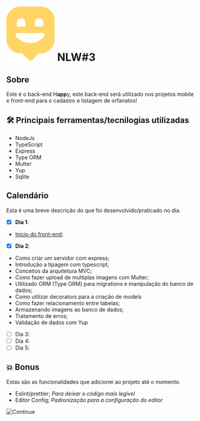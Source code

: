 

# ![Happy](https://github.com/saleszera/happy-web/raw/main/src/assets/map-marker.svg) NLW#3

## Sobre
Este é o back-end H**app**y, este back-end será utilizado nos projetos mobile e front-end para o cadastro e listagem de orfanatos!



## 🛠️  Principais ferramentas/tecnilogias utilizadas
- NodeJs
- TypeScript
- Express
- Type ORM
- Multer
- Yup
- Sqlite

## Calendário
Esta é uma breve descrição do que foi desenvolvido/praticado no dia.
- [X] **Dia 1**:
- [Inicio do front-end](https://github.com/saleszera/happy-web);

- [X] **Dia 2**:
- Como criar um servidor com express;
- Introdução a tipagem com typescript;
- Conceitos da arquitetura MVC;
- Como fazer upload de multiplas imagens com Multer;
- Utilizado ORM (Type ORM) para migrations e manipulação do banco de dados;
- Como utilizar decorators para a criação de models
- Como fazer relacionamento entre tabelas;
- Armazenando imagens ao banco de dados;
- Tratamento de erros;
- Validação de dados com Yup
- [ ] Dia 3:
- [ ] Dia 4:
- [ ] Dia 5:

## 💥️ Bonus
Estas são as funcionalidades que adicionei ao projeto até o momento.
- Eslint/prettier;
*Para deixar o código mais legível*
- Editor Config;
*Padronização para a configuração do editor*

![Continue](https://media.giphy.com/media/l1J3IHzSUmCpXThqo/giphy.gif)
